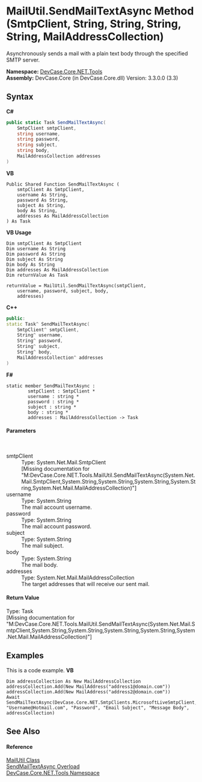 # MailUtil.SendMailTextAsync Method (SmtpClient, String, String, String, String, MailAddressCollection)
 

Asynchronously sends a mail with a plain text body through the specified SMTP server.

**Namespace:**&nbsp;<a href="N_DevCase_Core_NET_Tools">DevCase.Core.NET.Tools</a><br />**Assembly:**&nbsp;DevCase.Core (in DevCase.Core.dll) Version: 3.3.0.0 (3.3)

## Syntax

**C#**<br />
``` C#
public static Task SendMailTextAsync(
	SmtpClient smtpClient,
	string username,
	string password,
	string subject,
	string body,
	MailAddressCollection addresses
)
```

**VB**<br />
``` VB
Public Shared Function SendMailTextAsync ( 
	smtpClient As SmtpClient,
	username As String,
	password As String,
	subject As String,
	body As String,
	addresses As MailAddressCollection
) As Task
```

**VB Usage**<br />
``` VB Usage
Dim smtpClient As SmtpClient
Dim username As String
Dim password As String
Dim subject As String
Dim body As String
Dim addresses As MailAddressCollection
Dim returnValue As Task

returnValue = MailUtil.SendMailTextAsync(smtpClient, 
	username, password, subject, body, 
	addresses)
```

**C++**<br />
``` C++
public:
static Task^ SendMailTextAsync(
	SmtpClient^ smtpClient, 
	String^ username, 
	String^ password, 
	String^ subject, 
	String^ body, 
	MailAddressCollection^ addresses
)
```

**F#**<br />
``` F#
static member SendMailTextAsync : 
        smtpClient : SmtpClient * 
        username : string * 
        password : string * 
        subject : string * 
        body : string * 
        addresses : MailAddressCollection -> Task 

```


#### Parameters
&nbsp;<dl><dt>smtpClient</dt><dd>Type: System.Net.Mail.SmtpClient<br />\[Missing <param name="smtpClient"/> documentation for "M:DevCase.Core.NET.Tools.MailUtil.SendMailTextAsync(System.Net.Mail.SmtpClient,System.String,System.String,System.String,System.String,System.Net.Mail.MailAddressCollection)"\]</dd><dt>username</dt><dd>Type: System.String<br />The mail account username.</dd><dt>password</dt><dd>Type: System.String<br />The mail account password.</dd><dt>subject</dt><dd>Type: System.String<br />The mail subject.</dd><dt>body</dt><dd>Type: System.String<br />The mail body.</dd><dt>addresses</dt><dd>Type: System.Net.Mail.MailAddressCollection<br />The target addresses that will receive our sent mail.</dd></dl>

#### Return Value
Type: Task<br />\[Missing <returns> documentation for "M:DevCase.Core.NET.Tools.MailUtil.SendMailTextAsync(System.Net.Mail.SmtpClient,System.String,System.String,System.String,System.String,System.Net.Mail.MailAddressCollection)"\]

## Examples
This is a code example. 
**VB**<br />
``` VB
Dim addressCollection As New MailAddressCollection 
addressCollection.Add(New MailAddress("address1@domain.com"))
addressCollection.Add(New MailAddress("address2@domain.com"))
Await SendMailTextAsync(DevCase.Core.NET.SmtpClients.MicrosoftLiveSmtpClient, "Username@Hotmail.com", "Password", "Email Subject", "Message Body", addressCollection)
```


## See Also


#### Reference
<a href="T_DevCase_Core_NET_Tools_MailUtil">MailUtil Class</a><br /><a href="Overload_DevCase_Core_NET_Tools_MailUtil_SendMailTextAsync">SendMailTextAsync Overload</a><br /><a href="N_DevCase_Core_NET_Tools">DevCase.Core.NET.Tools Namespace</a><br />